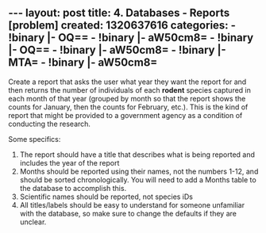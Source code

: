 --- layout: post title: 4. Databases - Reports [problem] created:
1320637616 categories: - !binary |- OQ== - !binary |- aW50cm8= - !binary
|- OQ== - !binary |- aW50cm8= - !binary |- MTA= - !binary |- aW50cm8=
---

Create a report that asks the user what year they want the report for
and then returns the number of individuals of each **rodent** species
captured in each month of that year (grouped by month so that the report
shows the counts for January, then the counts for February, etc.). This
is the kind of report that might be provided to a government agency as a
condition of conducting the research.

Some specifics:

1.  The report should have a title that describes what is being reported
    and includes the year of the report
2.  Months should be reported using their names, not the numbers 1-12,
    and should be sorted chronologically. You will need to add a Months
    table to the database to accomplish this.
3.  Scientific names should be reported, not species iDs
4.  All titles/labels should be easy to understand for someone
    unfamiliar with the database, so make sure to change the defaults if
    they are unclear.

